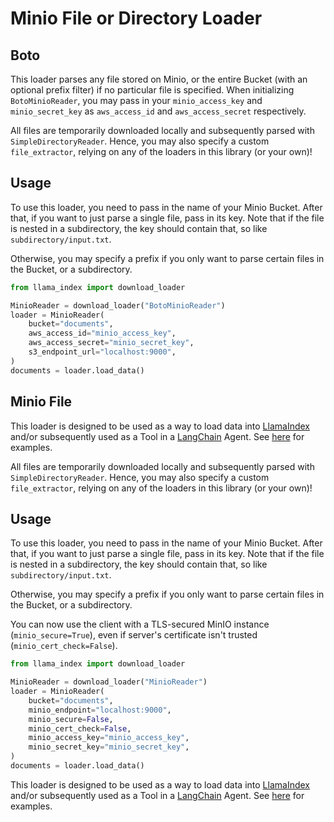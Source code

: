 # Minio File or Directory Loader

## Boto

This loader parses any file stored on Minio, or the entire Bucket (with an optional prefix filter) if no particular file is specified. When initializing `BotoMinioReader`, you may pass in your `minio_access_key` and `minio_secret_key` as `aws_access_id` and `aws_access_secret` respectively.

All files are temporarily downloaded locally and subsequently parsed with `SimpleDirectoryReader`. Hence, you may also specify a custom `file_extractor`, relying on any of the loaders in this library (or your own)!

## Usage

To use this loader, you need to pass in the name of your Minio Bucket. After that, if you want to just parse a single file, pass in its key. Note that if the file is nested in a subdirectory, the key should contain that, so like `subdirectory/input.txt`.

Otherwise, you may specify a prefix if you only want to parse certain files in the Bucket, or a subdirectory.

```python
from llama_index import download_loader

MinioReader = download_loader("BotoMinioReader")
loader = MinioReader(
    bucket="documents",
    aws_access_id="minio_access_key",
    aws_access_secret="minio_secret_key",
    s3_endpoint_url="localhost:9000",
)
documents = loader.load_data()
```

## Minio File

This loader is designed to be used as a way to load data into [LlamaIndex](https://github.com/run-llama/llama_index/tree/main/llama_index) and/or subsequently used as a Tool in a [LangChain](https://github.com/hwchase17/langchain) Agent. See [here](https://github.com/emptycrown/llama-hub/tree/main) for examples.

All files are temporarily downloaded locally and subsequently parsed with `SimpleDirectoryReader`. Hence, you may also specify a custom `file_extractor`, relying on any of the loaders in this library (or your own)!

## Usage

To use this loader, you need to pass in the name of your Minio Bucket. After that, if you want to just parse a single file, pass in its key. Note that if the file is nested in a subdirectory, the key should contain that, so like `subdirectory/input.txt`.

Otherwise, you may specify a prefix if you only want to parse certain files in the Bucket, or a subdirectory.

You can now use the client with a TLS-secured MinIO instance (`minio_secure=True`), even if server's certificate isn't trusted (`minio_cert_check=False`).

```python
from llama_index import download_loader

MinioReader = download_loader("MinioReader")
loader = MinioReader(
    bucket="documents",
    minio_endpoint="localhost:9000",
    minio_secure=False,
    minio_cert_check=False,
    minio_access_key="minio_access_key",
    minio_secret_key="minio_secret_key",
)
documents = loader.load_data()
```

This loader is designed to be used as a way to load data into [LlamaIndex](https://github.com/run-llama/llama_index/tree/main/llama_index) and/or subsequently used as a Tool in a [LangChain](https://github.com/hwchase17/langchain) Agent. See [here](https://github.com/emptycrown/llama-hub/tree/main) for examples.
